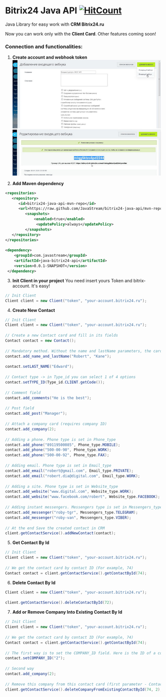 # Bitrix24 Java API  [![HitCount](http://hits.dwyl.io/JavaStream/bitrix24-java-api.svg)](http://hits.dwyl.io/JavaStream/bitrix24-java-api)

Java Library for easy work with **CRM Bitrix24.ru** 

Now you can work only with the **Client Card**. Other features coming soon!

### Connection and functionalities:
1. **Create account and webhook token**
![Screenshot](1_screen.jpg)
![Screenshot](2_screen.jpg)

2. **Add Maven dependency** 
```xml
<repositories>
   <repository>
      <id>bitrix24-java-api-mvn-repo</id>
	  <url>https://raw.github.com/JavaStream/bitrix24-java-api/mvn-repo/</url>
		 <snapshots>
		     <enabled>true</enabled>
			  <updatePolicy>always</updatePolicy>
		 </snapshots>
   </repository>
</repositories>

<dependency>
    <groupId>com.javastream</groupId>
    <artifactId>java-bitrix24-api</artifactId>
    <version>0.0.1-SNAPSHOT</version>
 </dependency>
  ```

3. **Init Client in your project**
You need insert yours Token and bitrix-account. It's easy!

```java
// Init Client
Client client = new Client("token", "your-account.bitrix24.ru");
```

4. **Create New Contact**

```java
// Init Client
Client client = new Client("token", "your-account.bitrix24.ru");

// Create a new Contact card and fill in its fields
Contact contact = new Contact();

// Mandatory method. Without the name and lastName parameters, the card cannot be saved.
contact.add_name_and_lastName("Robert", "Kane");

contact.setLAST_NAME("Edward");

// Contact type -> in Type_id you can select 1 of 4 options
contact.setTYPE_ID(Type_id.CLIENT.getCode());

// Comment field
contact.add_comments("He is the best");

// Post field
contact.add_post("Manager");

// Attach a company card (requires company ID)
contact.add_company(2);

// Adding a phone. Phone type is set in Phone_type
contact.add_phone("89119500085", Phone_type.MOBILE);
contact.add_phone("500-00-90", Phone_type.WORK);
contact.add_phone("500-00-92", Phone_type.FAX);

// Adding email. Phone type is set in Email_type
contact.add_email("robert@gmail.com", Email_type.PRIVATE);
contact.add_email("robert.dia@digital.com", Email_type.WORK);

// Adding a site. Phone type is set in Website_type
contact.add_website("www.digital.com", Website_type.WORK);
contact.add_website("www.facebook.com/robert", Website_type.FACEBOOK);

// Adding instant messengers. Messengers type is set in Messengers_type
contact.add_messenger("roby-tgr", Messengers_type.TELEGRAM);
contact.add_messenger("roby-van", Messengers_type.VIBER);

// At the end Save the created contact in CRM
client.getContactService().addNewContact(contact);
```

5. **Get Contact By Id**

```java
// Init Client
Client client = new Client("token", "your-account.bitrix24.ru");

// We get the contact card by contact ID (For example, 74)
Contact contact = client.getContactService().getContactById(74);

```


6. **Delete Contact By Id**

```java
Client client = new Client("token", "your-account.bitrix24.ru");

client.getContactService().deleteContactById(72);
```

7. **Add or Remove Company Into Existing Contact By Id**

```java
// Init Client
Client client = new Client("token", "your-account.bitrix24.ru");

// We get the contact card by contact ID (For example, 74)
Contact contact = client.getContactService().getContactById(74);

// The first way is to set the COMPANY_ID field. Here is the ID of a company already created in CRM
contact.setCOMPANY_ID("2");

// Second way
contact.add_company(2);

// Remove this company from this contact card (first parameter - ContactID, second param - CompanyID)
client.getContactService().deleteCompanyFromExistingContactById(74, 2);
```

